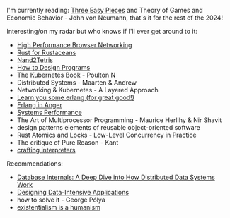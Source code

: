 I'm currently reading: [Three Easy Pieces](https://www.amazon.com/Operating-Systems-Three-Easy-Pieces/dp/198508659X)
and Theory of Games and Economic Behavior - John von Neumann, that's it for the rest of the 2024!

Interesting/on my radar but who knows if I'll ever get around to it:
- [High Performance Browser Networking](https://hpbn.co/)
- [Rust for Rustaceans](https://nostarch.com/rust-rustaceans)
- [Nand2Tetris](https://www.nand2tetris.org/)
- [How to Design Programs](https://htdp.org/)
- The Kubernetes Book - Poulton N
- Distributed Systems - Maarten & Andrew
- Networking & Kubernetes - A Layered Approach
- [Learn you some erlang (for great good!)](https://learnyousomeerlang.com/content)
- [Erlang in Anger](https://www.erlang-in-anger.com/)
- [Systems Performance](https://www.amazon.com/Systems-Performance-Brendan-Gregg/dp/0136820158)
- The Art of Multiprocessor Programming - Maurice Herlihy & Nir Shavit
- design patterns elements of reusable object-oriented software
- Rust Atomics and Locks - Low-Level Concurrency in Practice
- The critique of Pure Reason - Kant
- [crafting interpreters](https://craftinginterpreters.com/)

Recommendations:
- [Database Internals: A Deep Dive into How Distributed Data Systems Work](https://www.databass.dev/)
- [Designing Data-Intensive Applications](https://www.oreilly.com/library/view/designing-data-intensive-applications/9781491903063/)
- how to solve it - George Pólya
- [existentialism is a humanism](https://www.goodreads.com/book/show/51985.Existentialism_is_a_Humanism)
